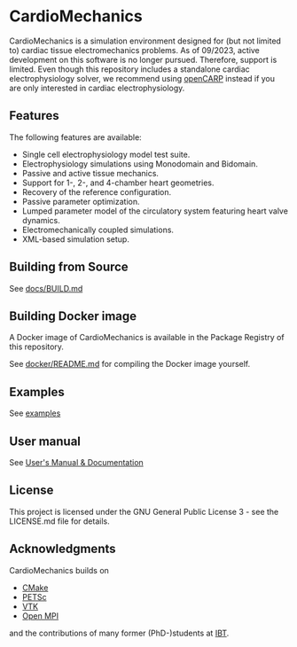 # CardioMechanics

CardioMechanics is a simulation environment designed for (but not limited to) cardiac tissue electromechanics problems.
As of 09/2023, active development on this software is no longer pursued.
Therefore, support is limited.
Even though this repository includes a standalone cardiac electrophysiology solver, we recommend using [openCARP](https://opencarp.org) instead if you are only interested in cardiac electrophysiology.

## Features
The following features are available:
* Single cell electrophysiology model test suite.
* Electrophysiology simulations using Monodomain and Bidomain.
* Passive and active tissue mechanics.
* Support for 1-, 2-, and 4-chamber heart geometries.
* Recovery of the reference configuration.
* Passive parameter optimization.
* Lumped parameter model of the circulatory system featuring heart valve dynamics.
* Electromechanically coupled simulations.
* XML-based simulation setup.

## Building from Source
See [docs/BUILD.md](./docs/BUILD.md)

## Building Docker image

A Docker image of CardioMechanics is available in the Package Registry of this repository. 

See [docker/README.md](./docker/README.md) for compiling the Docker image yourself.

## Examples
See [examples](./examples)

## User manual
See [User's Manual & Documentation](./docs/Manual.pdf)

## License
This project is licensed under the GNU General Public License 3 - see the LICENSE.md file for details.

## Acknowledgments
CardioMechanics builds on
* [CMake](https://cmake.org)
* [PETSc](https://www.mcs.anl.gov/petsc/)
* [VTK](https://vtk.org)
* [Open MPI](https://www.open-mpi.org)

and the contributions of many former (PhD-)students at [IBT](https://ibt.kit.edu).
